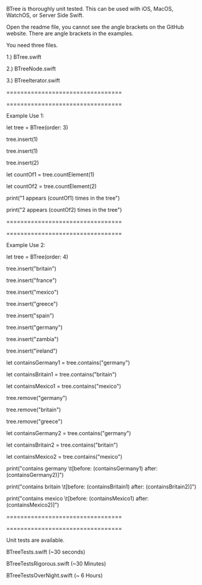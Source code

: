 BTree is thoroughly unit tested. This can be used with iOS, MacOS, WatchOS, or Server Side Swift.


Open the readme file, you cannot see the angle brackets on the GitHub website. There are angle brackets in the examples.


You need three files.


1.) BTree.swift

2.) BTreeNode.swift

3.) BTreeIterator.swift


=================================

=================================


Example Use 1:


let tree = BTree<Int>(order: 3)

tree.insert(1)

tree.insert(1)

tree.insert(2)

let countOf1 = tree.countElement(1)

let countOf2 = tree.countElement(2)



print("1 appears \(countOf1) times in the tree")

print("2 appears \(countOf2) times in the tree")


=================================

=================================


Example Use 2:


let tree = BTree<String>(order: 4)

tree.insert("britain")

tree.insert("france")

tree.insert("mexico")

tree.insert("greece")

tree.insert("spain")

tree.insert("germany")

tree.insert("zambia")

tree.insert("ireland")


let containsGermany1 = tree.contains("germany")

let containsBritain1 = tree.contains("britain")

let containsMexico1 = tree.contains("mexico")


tree.remove("germany")

tree.remove("britain")

tree.remove("greece")


let containsGermany2 = tree.contains("germany")

let containsBritain2 = tree.contains("britain")

let containsMexico2 = tree.contains("mexico")


print("contains germany \t[before: \(containsGermany1) after: \(containsGermany2)]")

print("contains britain \t[before: \(containsBritain1) after: \(containsBritain2)]")

print("contains mexico \t[before: \(containsMexico1) after: \(containsMexico2)]")


=================================

=================================


Unit tests are available.


BTreeTests.swift (~30 seconds)

BTreeTestsRigorous.swift (~30 Minutes)

BTreeTestsOverNight.swift (~ 6 Hours)


